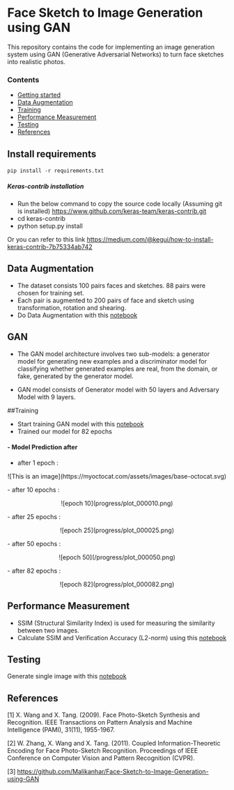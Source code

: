 # Face Sketch to Image Generation using GAN

This repository contains the code for implementing an image generation system using GAN (Generative Adversarial Networks) to turn face sketches into realistic photos. 

### Contents
* [Getting started](#install-requirements)
* [Data Augmentation](#data-augmentation)
* [Training](#gan)
* [Performance Measurement](#performance-measurement)
* [Testing](#testing)
* [References](#references)

## Install requirements
```
pip install -r requirements.txt
```

##### Keras-contrib installation
-  Run the below command to copy the source code locally (Assuming git is installed)
https://www.github.com/keras-team/keras-contrib.git
- cd keras-contrib
- python setup.py install

Or you can refer to this link https://medium.com/@kegui/how-to-install-keras-contrib-7b75334ab742

## Data Augmentation
 - The dataset consists 100 pairs faces and sketches. 88 pairs were chosen for training set.
 - Each pair is augmented to 200 pairs of face and sketch using transformation, rotation and shearing.
 - Do Data Augmentation with this [notebook](https://github.com/naveenvenk17/Face-Generation-from-Sketch/blob/main/Data%20Augmentation.ipynb)

## GAN
 - The GAN model architecture involves two sub-models: a generator model for generating new examples and a discriminator model for classifying whether generated examples are real, from the domain, or fake, generated by the generator model.

 - GAN model consists of Generator model with 50 layers and Adversary Model with 9 layers. 
 
##Training

 - Start training GAN model with this [notebook](https://github.com/naveenvenk17/Face-Generation-from-Sketch/blob/main/GAN.ipynb)
 - Trained our model for 82 epochs

#### - Model Prediction after 
 
 - after 1 epoch : 
 <p align="center">
![This is an image](https://myoctocat.com/assets/images/base-octocat.svg)
</p>
 - after 10 epochs : 
 <p align="center">
![epoch 10](progress/plot_000010.png)
</p>
 - after 25 epochs :
  <p align="center">
![epoch 25](progress/plot_000025.png)
</p>
 - after 50 epochs : 
 <p align="center">
![epoch 50](/progress/plot_000050.png)
</p>
 - after 82 epochs : 
 <p align="center">
![epoch 82](progress/plot_000082.png)
</p>


## Performance Measurement
 - SSIM (Structural Similarity Index) is used for measuring the similarity between two images.
 - Calculate SSIM and Verification Accuracy (L2-norm) using this [notebook](https://github.com/naveenvenk17/Face-Generation-from-Sketch/blob/main/Compute%20SSIM%20and%20L2-norm.ipynb)

## Testing
Generate single image with this [notebook](https://github.com/naveenvenk17/Face-Generation-from-Sketch/blob/main/Testing.ipynb)

## References
<a id="1">[1]</a> 
X. Wang and X. Tang. (2009).
Face Photo-Sketch Synthesis and Recognition. 
IEEE Transactions on Pattern Analysis and Machine Intelligence (PAMI), 31(11), 1955-1967.

<a id="2">[2]</a>
W. Zhang, X. Wang and X. Tang. (2011).
Coupled Information-Theoretic Encoding for Face Photo-Sketch Recognition.
Proceedings of IEEE Conference on Computer Vision and Pattern Recognition (CVPR).

<a id="3">[3]</a>
https://github.com/Malikanhar/Face-Sketch-to-Image-Generation-using-GAN
